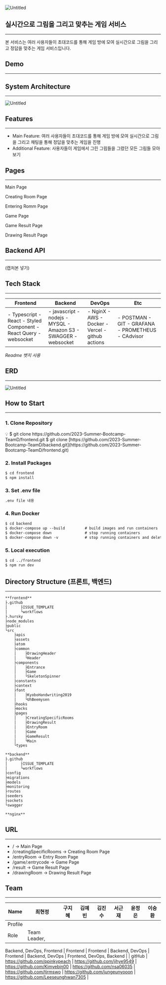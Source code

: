 ![Untitled](https://s3-us-west-2.amazonaws.com/secure.notion-static.com/cb9ecf7d-b24a-4639-b774-c345eb840d8d/Untitled.png)

## 실시간으로 그림을 그리고 맞추는 게임 서비스

---

본 서비스는 여러 사용자들이 초대코드를 통해 게임 방에 모여 실시간으로 그림을 그리고 정답을 맞추는 게임 서비스입니다.

## Demo

---

## System Architecture

---

![Untitled](https://s3-us-west-2.amazonaws.com/secure.notion-static.com/003db690-25c7-4945-b6fa-07071aaaf4e3/Untitled.png)

## **Features**

---

- Main Feature: 여러 사용자들이 초대코드를 통해 게임 방에 모여 실시간으로 그림을 그리고 채팅을 통해 정답을 맞추는 게임을 진행
- Additional Feature: 사용자들이 게임에서 그린 그림들을 그렸던 모든 그림들 모아보기

## Pages

---

Main Page

Creating Room Page

Entering Romm Page

Game Page

Game Result Page

Drawing Result Page

## Backend API

---

(캡처본 넣기)

## Tech Stack

---

| Frontend  | Backend | DevOps | Etc |
|---|---|---|---|
| - Typescript  - React  - Styled Component  - React Query - websocket |- javascript - nodejs - MYSQL - Amazon S3 - SWAGGER - websocket | - NginX - AWS - Docker - Vercel - github actions | - POSTMAN - GIT - GRAFANA - PROMETHEUS - CAdvisor |

*Readme 뱃지 사용*

## ERD

---

![Untitled](https://s3-us-west-2.amazonaws.com/secure.notion-static.com/de9824ba-0ebc-4b35-b34d-a74ef522ba8f/Untitled.png)

## How to Start

---

### 1. Clone Repository

<aside>
💡 $ git clone https://github.com/2023-Summer-Bootcamp-TeamD/frontend.git
$ git clone [https://github.com/2023-Summer-Bootcamp-TeamD/backend.git](https://github.com/2023-Summer-Bootcamp-TeamD/frontend.git)

</aside>

### 2. Install Packages

```markdown
$ cd frontend
$ npm install
```

### 3. Set .env file

```markdown
.env file 내용
```

### 4. Run Docker

```markdown
$ cd backend
$ docker-compose up --build         # build images and run containers
$ docker-compose down               # stop running containers
$ docker-compose down -v            # stop running containers and delete its volume
```

### 5. Local execution

```markdown
$ cd ../frontend
$ npm run dev
```

## Directory Structure (프론트, 백엔드)

---

```markdown
**frontend**
├.github
│      ├ISSUE_TEMPLATE
│      └workflows
├.hursky
├node_modules
├public
└src
    ├apis
    ├assets
    ├atom
    ├common
    │    ├DrawingHeader
    │    └Header
    ├components
    │    ├Entrance
    │    ├Game
    │    └SkeletonSpinner
    ├constants
    ├context
    ├font
    │    ├KyoboHandwriting2019
    │    └UhBeemysen
    ├hooks
    ├mocks
    ├pages
    │    ├CreatingSpecificRooms
    │    ├DrawingResult
    │    ├EntryRoom
    │    ├Game
    │    ├GameResult
    │    └Main
    └types

**backend**
├.github
│      ├ISSUE_TEMPLATE
│      └workflows
├config
├migrations
├models
├monitoring
├routes
├seeders
├sockets
└swagger

**nginx**
```

## **URL**

---

- / → Main Page
- /creatingSpecificRooms → Creating Room Page
- /entryRoom → Entry Room Page
- /game/:entrycode → Game Page
- /result → Game Result Page
- /drawingRoom → Drawing Result Page

## Team

---

| Name | 최현정 | 구지혜 | 김예빈 | 김진수 | 서근재 | 윤정은 | 이승환 |
| --- | --- | --- | --- | --- | --- | --- | --- |
| Profile |  |  |  |  |  |  |  |
| Role | Team Leader,
Backend,
DevOps,
Frontend | Frontend
 | Frontend | Backend,
DevOps | Frontend | Backend,
DevOps | Frontend,
DevOps,
Backend |
| gitHub | https://github.com/ppinkypeach  | https://github.com/jihye9549  | https://github.com/Kimyebin00  | https://github.com/nsa06035  | https://github.com/tjrmswo | https://github.com/jungeunyooon  | https://github.com/Leeseunghwan7305  |
